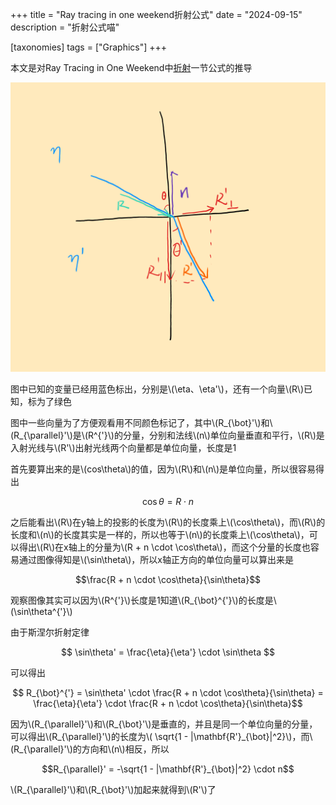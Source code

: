 +++
title = "Ray tracing in one weekend折射公式"
date = "2024-09-15"
description = "折射公式喵"

[taxonomies]
tags = ["Graphics"]
+++

本文是对Ray Tracing in One Weekend中[折射](https://raytracing.github.io/books/RayTracingInOneWeekend.html#dielectrics/snell'slaw)一节公式的推导

![ray_tracing_refract](/imgs/ray_tracing_refract.png)

图中已知的变量已经用蓝色标出，分别是\\(\eta、\eta'\\)，还有一个向量\\(R\\)已知，标为了绿色

图中一些向量为了方便观看用不同颜色标记了，其中\\(R_{\bot}'\\)和\\(R_{\parallel}'\\)是\\(R^{'}\\)的分量，分别和法线\\(n\\)单位向量垂直和平行，\\(R\\)是入射光线与\\(R'\\)出射光线两个向量都是单位向量，长度是1

首先要算出来的是\\(cos\theta\\)的值，因为\\(R\\)和\\(n\\)是单位向量，所以很容易得出

$$ \cos\theta = R \cdot n$$

之后能看出\\(R\\)在y轴上的投影的长度为\\(R\\)的长度乘上\\(\cos\theta\\)，而\\(R\\)的长度和\\(n\\)的长度其实是一样的，所以也等于\\(n\\)的长度乘上\\(\cos\theta\\)，可以得出\\(R\\)在x轴上的分量为\\(R + n \cdot \cos\theta\\)，而这个分量的长度也容易通过图像得知是\\(\sin\theta\\)，所以x轴正方向的单位向量可以算出来是

$$\frac{R + n \cdot \cos\theta}{\sin\theta}$$

观察图像其实可以因为\\(R^{'}\\)长度是1知道\\(R_{\bot}^{'}\\)的长度是\\(\sin\theta^{'}\\)

由于斯涅尔折射定律

$$ \sin\theta' = \frac{\eta}{\eta'} \cdot \sin\theta $$

可以得出

$$ R_{\bot}^{'} = \sin\theta' \cdot \frac{R + n \cdot \cos\theta}{\sin\theta} = \frac{\eta}{\eta'} \cdot \frac{R + n \cdot \cos\theta}{\sin\theta}$$

因为\\(R_{\parallel}'\\)和\\(R_{\bot}'\\)是垂直的，并且是同一个单位向量的分量，可以得出\\(R_{\parallel}'\\)的长度为\\( \sqrt{1 - |\mathbf{R'}\_{\bot}|^2}\\)，而\\(R\_{\parallel}'\\)的方向和\\(n\\)相反，所以

$$R_{\parallel}' = -\sqrt{1 - |\mathbf{R'}_{\bot}|^2} \cdot n$$

\\(R_{\parallel}'\\)和\\(R_{\bot}'\\)加起来就得到\\(R'\\)了